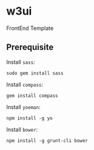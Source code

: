 w3ui
====

FrontEnd Template

## Prerequisite

Install `sass`:
```
sudo gem install sass
```

Install `compass`:
```
gem install compass
```

Install `yoeman`:
```
npm install -g yo
```

Install `bower`:
```
npm install -g grunt-cli bower
```

